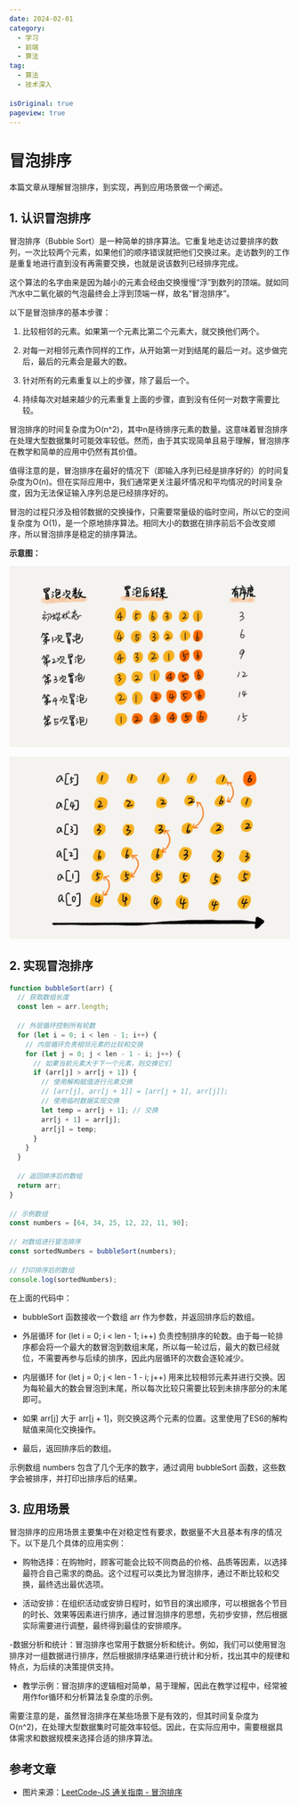 ```yaml
---
date: 2024-02-01
category:
  - 学习
  - 前端
  - 算法
tag:
  - 算法
  - 技术深入

isOriginal: true
pageview: true
---
```


# **冒泡排序**

本篇文章从理解冒泡排序，到实现，再到应用场景做一个阐述。
<!-- more -->

## 1. 认识冒泡排序

冒泡排序（Bubble Sort）是一种简单的排序算法。它重复地走访过要排序的数列，一次比较两个元素，如果他们的顺序错误就把他们交换过来。走访数列的工作是重复地进行直到没有再需要交换，也就是说该数列已经排序完成。

这个算法的名字由来是因为越小的元素会经由交换慢慢“浮”到数列的顶端。就如同汽水中二氧化碳的气泡最终会上浮到顶端一样，故名“冒泡排序”。

以下是冒泡排序的基本步骤：

1. 比较相邻的元素。如果第一个元素比第二个元素大，就交换他们两个。

2. 对每一对相邻元素作同样的工作，从开始第一对到结尾的最后一对。这步做完后，最后的元素会是最大的数。

3. 针对所有的元素重复以上的步骤，除了最后一个。

4. 持续每次对越来越少的元素重复上面的步骤，直到没有任何一对数字需要比较。

冒泡排序的时间复杂度为O(n^2)，其中n是待排序元素的数量。这意味着冒泡排序在处理大型数据集时可能效率较低。然而，由于其实现简单且易于理解，冒泡排序在教学和简单的应用中仍然有其价值。

值得注意的是，冒泡排序在最好的情况下（即输入序列已经是排序好的）的时间复杂度为O(n)。但在实际应用中，我们通常更关注最坏情况和平均情况的时间复杂度，因为无法保证输入序列总是已经排序好的。

冒泡的过程只涉及相邻数据的交换操作，只需要常量级的临时空间，所以它的空间复杂度为 O(1)，是一个原地排序算法。相同大小的数据在排序前后不会改变顺序，所以冒泡排序是稳定的排序算法。

**示意图：**

![冒泡示意图1](./assets/bubble/1.png)

![冒泡示意图2](./assets/bubble/2.png)

## 2. 实现冒泡排序

```js
function bubbleSort(arr) {
  // 获取数组长度
  const len = arr.length;

  // 外层循环控制所有轮数
  for (let i = 0; i < len - 1; i++) {
    // 内层循环负责相邻元素的比较和交换
    for (let j = 0; j < len - 1 - i; j++) {
      // 如果当前元素大于下一个元素，则交换它们
      if (arr[j] > arr[j + 1]) {
        // 使用解构赋值进行元素交换
        // [arr[j], arr[j + 1]] = [arr[j + 1], arr[j]];
        // 使用临时数据实现交换
        let temp = arr[j + 1]; // 交换
        arr[j + 1] = arr[j];
        arr[j] = temp;
      }
    }
  }

  // 返回排序后的数组
  return arr;
}

// 示例数组
const numbers = [64, 34, 25, 12, 22, 11, 90];

// 对数组进行冒泡排序
const sortedNumbers = bubbleSort(numbers);

// 打印排序后的数组
console.log(sortedNumbers);
```

在上面的代码中：

- bubbleSort 函数接收一个数组 arr 作为参数，并返回排序后的数组。

- 外层循环 for (let i = 0; i < len - 1; i++) 负责控制排序的轮数。由于每一轮排序都会将一个最大的数冒泡到数组末尾，所以每一轮过后，最大的数已经就位，不需要再参与后续的排序，因此内层循环的次数会逐轮减少。

- 内层循环 for (let j = 0; j < len - 1 - i; j++) 用来比较相邻元素并进行交换。因为每轮最大的数会冒泡到末尾，所以每次比较只需要比较到未排序部分的末尾即可。

- 如果 arr[j] 大于 arr[j + 1]，则交换这两个元素的位置。这里使用了ES6的解构赋值来简化交换操作。

- 最后，返回排序后的数组。

示例数组 numbers 包含了几个无序的数字，通过调用 bubbleSort 函数，这些数字会被排序，并打印出排序后的结果。

## 3. 应用场景

冒泡排序的应用场景主要集中在对稳定性有要求，数据量不大且基本有序的情况下。以下是几个具体的应用实例：

- 购物选择：在购物时，顾客可能会比较不同商品的价格、品质等因素，以选择最符合自己需求的商品。这个过程可以类比为冒泡排序，通过不断比较和交换，最终选出最优选项。

- 活动安排：在组织活动或安排日程时，如节目的演出顺序，可以根据各个节目的时长、效果等因素进行排序，通过冒泡排序的思想，先初步安排，然后根据实际需要进行调整，最终得到最佳的安排顺序。

-数据分析和统计：冒泡排序也常用于数据分析和统计。例如，我们可以使用冒泡排序对一组数据进行排序，然后根据排序结果进行统计和分析，找出其中的规律和特点，为后续的决策提供支持。

- 教学示例：冒泡排序的逻辑相对简单，易于理解，因此在教学过程中，经常被用作for循环和分析算法复杂度的示例。

需要注意的是，虽然冒泡排序在某些场景下是有效的，但其时间复杂度为O(n^2)，在处理大型数据集时可能效率较低。因此，在实际应用中，需要根据具体需求和数据规模来选择合适的排序算法。

## 参考文章

- 图片来源：[LeetCode-JS 通关指南 - 冒泡排序](https://2xiao.github.io/leetcode-js/leetcode/algorithm/sort.html#%E5%86%92%E6%B3%A1%E6%8E%92%E5%BA%8F-bubble-sort)
